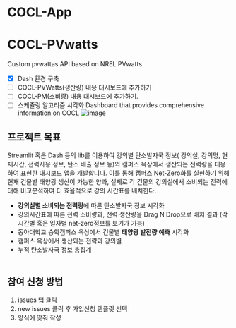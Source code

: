 # COCL-App

# COCL-PVwatts
Custom pvwattas API based on NREL PVwatts

- [x] Dash 환경 구축
- [ ] COCL-PVWatts(생산량) 내용 대시보드에 추가하기  
- [ ] COCL-PM(소비량) 내용 대시보드에 추가하기.
- [ ] 스케쥴링 알고리즘 시각화
Dashboard that provides comprehensive information on COCL
![image](https://github.com/Prcnsi/COCL-App/assets/86015194/5caf584a-8733-4708-8345-12c26df4d322)

## 프로젝트 목표
Streamlit 혹은 Dash 등의 lib를 이용하여 강의별 탄소발자국 정보( 강의실, 강의명, 현재시간, 전력사용 정보, 탄소 배출 정보 등)와 캠퍼스 옥상에서 생산되는 전력량을 대응하여 표현한 대시보드 앱을 개발합니다.
이를 통해 캠퍼스 Net-Zero화를 실현하기 위해 현재 건물별 태양광 생산이 가능한 양과, 실제로 각 건물의 강의실에서 소비되는 전력에 대해 비교분석하여 더 효율적으로 강의 시간표를 배치한다.

- **강의실별 소비되는 전력량**에 따른 탄소발자국 정보 시각화
- 강의시간표에 따른 전력 소비량과, 전력 생산량을 Drag N Drop으로 배치 결과 (각 시간별 혹은 일자별 net-zero정보를 보기가 가능)
- 동아대학교 승학캠퍼스 옥상에서 건물별 **태양광 발전량 예측** 시각화
- 캠퍼스 옥상에서 생산되는 전략과 강의별
- 누적 탄소발자국 정보 총집계
<br><br>

## 참여 신청 방법
1. issues 탭 클릭
2. new issues 클릭 후 가입신청 템플릿 선택
3. 양식에 맞춰 작성
